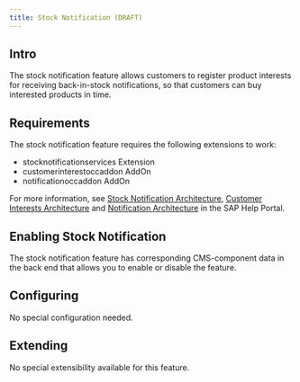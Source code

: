 ```yaml
---
title: Stock Notification (DRAFT)
---
```


## Intro

The stock notification feature allows customers to register product interests for receiving back-in-stock notifications, so that customers can buy interested products in time. 

## Requirements

The stock notification feature requires the following extensions to work:

-  stocknotificationservices Extension
-  customerinterestoccaddon AddOn
-  notificationoccaddon AddOn

For more information, see [Stock Notification Architecture](https://help.sap.com/viewer/4c33bf189ab9409e84e589295c36d96e/1905/en-US/7afe618e1ff4437ea6a7a0c6e0c8f32b.html), [Customer Interests Architecture](https://help.sap.com/viewer/4c33bf189ab9409e84e589295c36d96e/1905/en-US/f096456e586c44a29bd833a88536855a.html) and [Notification Architecture](https://help.sap.com/viewer/4c33bf189ab9409e84e589295c36d96e/1905/en-US/b090364cfbe94c6da1b69af62f585d79.html) in the SAP Help Portal.

## Enabling Stock Notification

The stock notification feature has corresponding CMS-component data in the back end that allows you to enable or disable the feature.


## Configuring

No special configuration needed.


## Extending

No special extensibility available for this feature.
